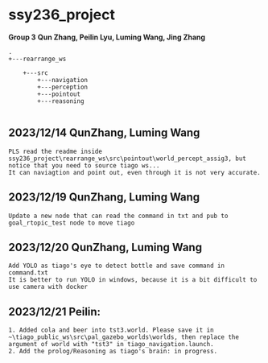 # ssy236_project

**Group 3**
**Qun Zhang, Peilin Lyu, Luming Wang, Jing Zhang**

```
.  
+---rearrange_ws

    +---src
        +---navigation
        +---perception
        +---pointout
        +---reasoning
     
```
## 2023/12/14 QunZhang, Luming Wang
```
PLS read the readme inside ssy236_project\rearrange_ws\src\pointout\world_percept_assig3, but notice that you need to source tiago ws...  
It can naviagtion and point out, even through it is not very accurate. 
```

## 2023/12/19 QunZhang, Luming Wang
```
Update a new node that can read the command in txt and pub to goal_rtopic_test node to move tiago
```

## 2023/12/20 QunZhang, Luming Wang
```
Add YOLO as tiago's eye to detect bottle and save command in command.txt   
It is better to run YOLO in windows, because it is a bit difficult to use camera with docker
```

## 2023/12/21 Peilin:   
 ```
1. Added cola and beer into tst3.world. Please save it in ~\tiago_public_ws\src\pal_gazebo_worlds\worlds, then replace the argument of world with "tst3" in tiago_navigation.launch.
2. Add the prolog/Reasoning as tiago's brain: in progress.
 ```
    
    
